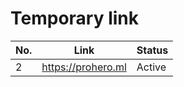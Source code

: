 # Temporary link
| No. | Link | Status |
| --- | ---- | ------- |
| 2 | https://prohero.ml | Active |
